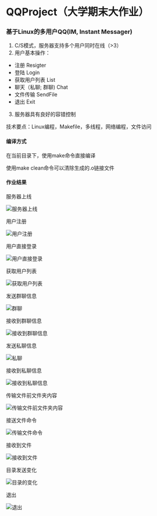 # QQProject（大学期末大作业）
### 基于Linux的多用户QQ(IM, Instant Messager)

1. C/S模式，服务器支持多个用户同时在线（>3）
2. 用户基本操作：
* 注册 Resigter
* 登陆 Login
* 获取用户列表 List
* 聊天（私聊; 群聊) Chat
* 文件传输 SendFile
* 退出 Exit
3. 服务器具有良好的容错控制



技术要点：Linux编程，Makefile，多线程，网络编程，文件访问



#### 编译方式

在当前目录下，使用make命令直接编译

使用make clean命令可以清除生成的.o链接文件



#### 作业结果

服务器上线

![服务器上线](D:\MyRepositories\QQProject\ScreenShot\服务器上线.png)

用户注册

![用户注册](D:\MyRepositories\QQProject\ScreenShot\用户注册.png)

用户直接登录

![用户直接登录](D:\MyRepositories\QQProject\ScreenShot\用户直接登录.png)

获取用户列表

![获取用户列表](D:\MyRepositories\QQProject\ScreenShot\获取用户列表.png)

发送群聊信息

![群聊](D:\MyRepositories\QQProject\ScreenShot\群聊.png)

接收到群聊信息

![接收到群聊信息](D:\MyRepositories\QQProject\ScreenShot\接收到群聊信息.png)

发送私聊信息

![私聊](D:\MyRepositories\QQProject\ScreenShot\私聊.png)

接收到私聊信息

![接收到私聊信息](D:\MyRepositories\QQProject\ScreenShot\接收到私聊信息.png)

传输文件前文件夹内容

![传输文件前文件夹内容](D:\MyRepositories\QQProject\ScreenShot\传输文件前文件夹内容.png)

接送文件命令

![传输文件命令](D:\MyRepositories\QQProject\ScreenShot\传输文件命令.png)

接收到文件

![接收到文件](D:\MyRepositories\QQProject\ScreenShot\接收到文件.png)

目录发送变化

![目录的变化](D:\MyRepositories\QQProject\ScreenShot\目录的变化.png)

退出

![退出](D:\MyRepositories\QQProject\ScreenShot\退出.png)

